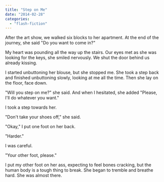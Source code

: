 ```yaml
---
title: "Step on Me"
date: "2014-02-28"
categories: 
  - "flash-fiction"
---
```


After the art show, we walked six blocks to her apartment. At the end of the journey, she said "Do you want to come in?"

My heart was pounding all the way up the stairs. Our eyes met as she was looking for the keys, she smiled nervously. We shut the door behind us already kissing.

I started unbuttoning her blouse, but she stopped me. She took a step back and finished unbuttoning slowly, looking at me all the time. Then she lay on the floor, face down.

"Will you step on me?" she said. And when I hesitated, she added "Please, I'll do whatever you want."

I took a step towards her.

"Don't take your shoes off," she said.

"Okay," I put one foot on her back.

"Harder."

I was careful.

"Your other foot, please."

I put my other foot on her ass, expecting to feel bones cracking, but the human body is a tough thing to break. She began to tremble and breathe hard. She was almost there.
